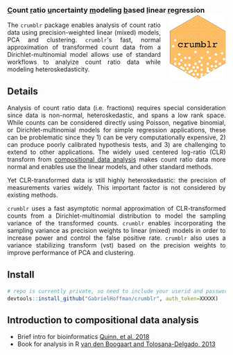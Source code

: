 
<br>

### <u>C</u>ount <u>r</u>atio <u>u</u>ncertainty <u>m</u>odeling <u>b</u>ased <u>l</u>inear <u>r</u>egression <img src="man/figures/logo.png" align="right" alt="" width="130" style="padding-left:20px; padding-top:0px;"/>

<div style="text-align: justify;">
	
The `crumblr` package enables analysis of count ratio data using precision-weighted linear (mixed) models, PCA and clustering.  `crumblr`'s fast, normal approximation of transformed count data from a Dirichlet-multinomial model allows use of standard workflows to analyize count ratio data while modeling heteroskedasticity.


## Details
Analysis of count ratio data (i.e. fractions) requires special consideration since data is non-normal, heteroskedastic, and spans a low rank space.  While counts can be considered directly using Poisson, negative binomial, or Dirichlet-multinomial models for simple regression applications, these can be problematic since they 1) can be very computationally expensive, 2) can produce poorly calibrated hypothesis tests, and 3) are challenging to extend to other applications.  The widely used centered log-ratio (CLR) transform from [compositional data analysis](https://link.springer.com/book/10.1007/978-3-642-36809-7) makes count ratio data more normal and enables use the linear models, and other standard methods.  

Yet CLR-transformed data is still highly heteroskedastic: the precision of measurements varies widely. This important factor is not considered by existing methods. 

`crumblr` uses a fast asymptotic normal approximation of CLR-transformed counts from a Dirichlet-multinomial distribution to model the sampling variance of the transformed counts.  `crumblr` enables incorporating the sampling variance as precision weights to linear (mixed) models in order to increase power and control the false positive rate.  `crumblr` also uses a variance stabilizing transform (vst) based on the precision weights to improve performance of PCA and clustering.      
</div>




## Install
```r
# repo is currently private, so need to include your userid and password
devtools::install_github("GabrielHoffman/crumblr", auth_token=XXXXX)
```

## Introduction to compositional data analysis

- Brief intro for bioinformatics [Quinn, et al. 2018](https://doi.org/10.1093/bioinformatics/bty175)
- Book for analysis in R  [van den Boogaart and Tolosana-Delgado, 2013](https://link.springer.com/book/10.1007/978-3-642-36809-7)
